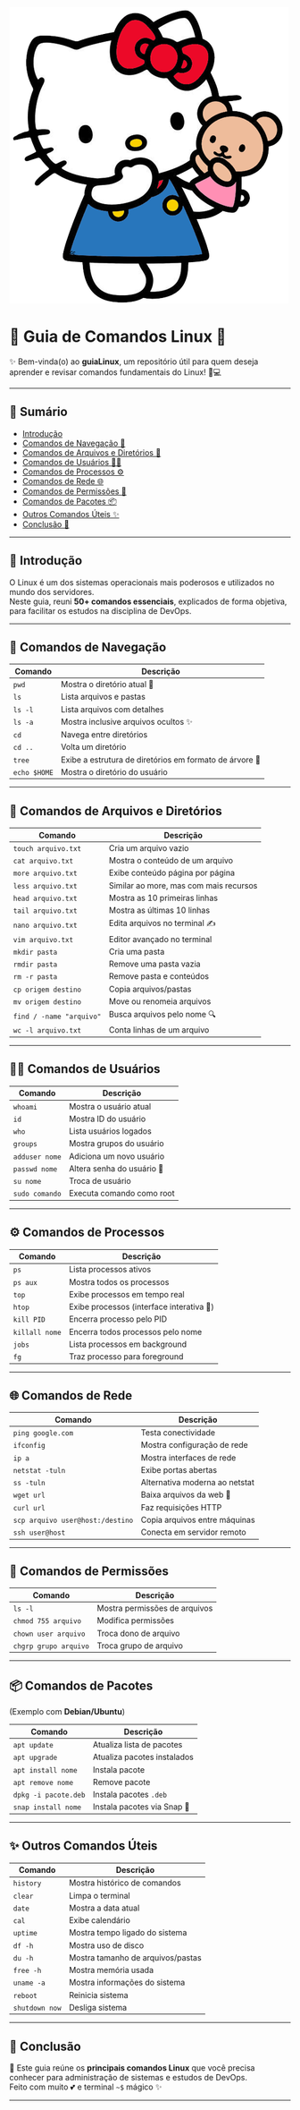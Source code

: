 ![Hello Kitty fofinha](./hellokitty.png)

# 🌸 Guia de Comandos Linux 🌸  

✨ Bem-vinda(o) ao **guiaLinux**, um repositório útil para quem deseja aprender e revisar comandos fundamentais do Linux!  🌷💻  

---

## 📑 Sumário  
- [Introdução](#introducao)  
- [Comandos de Navegação 🧭](#comandos-de-navegacao)  
- [Comandos de Arquivos e Diretórios 📂](#comandos-de-arquivos-e-diretorios)  
- [Comandos de Usuários 👩‍💻](#comandos-de-usuarios)  
- [Comandos de Processos ⚙️](#comandos-de-processos)  
- [Comandos de Rede 🌐](#comandos-de-rede)  
- [Comandos de Permissões 🔑](#comandos-de-permissoes)  
- [Comandos de Pacotes 📦](#comandos-de-pacotes)  
- [Outros Comandos Úteis ✨](#outros-comandos-uteis)  
- [Conclusão 💖](#conclusao)  

---

<a id="introducao"></a>
## 🌺 Introdução  
O Linux é um dos sistemas operacionais mais poderosos e utilizados no mundo dos servidores.  
Neste guia, reuni **50+ comandos essenciais**, explicados de forma objetiva, para facilitar os estudos na disciplina de DevOps.

---

<a id="comandos-de-navegacao"></a>
## 🧭 Comandos de Navegação  

| Comando | Descrição |
|---------|-----------|
| `pwd` | Mostra o diretório atual 🌷 |
| `ls` | Lista arquivos e pastas |
| `ls -l` | Lista arquivos com detalhes |
| `ls -a` | Mostra inclusive arquivos ocultos ✨ |
| `cd` | Navega entre diretórios |
| `cd ..` | Volta um diretório |
| `tree` | Exibe a estrutura de diretórios em formato de árvore 🌳 |
| `echo $HOME` | Mostra o diretório do usuário |

---

<a id="comandos-de-arquivos-e-diretorios"></a>
## 📂 Comandos de Arquivos e Diretórios  

| Comando | Descrição |
|---------|-----------|
| `touch arquivo.txt` | Cria um arquivo vazio |
| `cat arquivo.txt` | Mostra o conteúdo de um arquivo |
| `more arquivo.txt` | Exibe conteúdo página por página |
| `less arquivo.txt` | Similar ao more, mas com mais recursos |
| `head arquivo.txt` | Mostra as 10 primeiras linhas |
| `tail arquivo.txt` | Mostra as últimas 10 linhas |
| `nano arquivo.txt` | Edita arquivos no terminal ✍️ |
| `vim arquivo.txt` | Editor avançado no terminal |
| `mkdir pasta` | Cria uma pasta |
| `rmdir pasta` | Remove uma pasta vazia |
| `rm -r pasta` | Remove pasta e conteúdos |
| `cp origem destino` | Copia arquivos/pastas |
| `mv origem destino` | Move ou renomeia arquivos |
| `find / -name "arquivo"` | Busca arquivos pelo nome 🔍 |
| `wc -l arquivo.txt` | Conta linhas de um arquivo |

---

<a id="comandos-de-usuarios"></a>
## 👩‍💻 Comandos de Usuários  

| Comando | Descrição |
|---------|-----------|
| `whoami` | Mostra o usuário atual |
| `id` | Mostra ID do usuário |
| `who` | Lista usuários logados |
| `groups` | Mostra grupos do usuário |
| `adduser nome` | Adiciona um novo usuário |
| `passwd nome` | Altera senha do usuário 🔐 |
| `su nome` | Troca de usuário |
| `sudo comando` | Executa comando como root |

---

<a id="comandos-de-processos"></a>
## ⚙️ Comandos de Processos  

| Comando | Descrição |
|---------|-----------|
| `ps` | Lista processos ativos |
| `ps aux` | Mostra todos os processos |
| `top` | Exibe processos em tempo real |
| `htop` | Exibe processos (interface interativa 🌸) |
| `kill PID` | Encerra processo pelo PID |
| `killall nome` | Encerra todos processos pelo nome |
| `jobs` | Lista processos em background |
| `fg` | Traz processo para foreground |

---

<a id="comandos-de-rede"></a>
## 🌐 Comandos de Rede  

| Comando | Descrição |
|---------|-----------|
| `ping google.com` | Testa conectividade |
| `ifconfig` | Mostra configuração de rede |
| `ip a` | Mostra interfaces de rede |
| `netstat -tuln` | Exibe portas abertas |
| `ss -tuln` | Alternativa moderna ao netstat |
| `wget url` | Baixa arquivos da web 🌸 |
| `curl url` | Faz requisições HTTP |
| `scp arquivo user@host:/destino` | Copia arquivos entre máquinas |
| `ssh user@host` | Conecta em servidor remoto |

---

<a id="comandos-de-permissoes"></a>
## 🔑 Comandos de Permissões  

| Comando | Descrição |
|---------|-----------|
| `ls -l` | Mostra permissões de arquivos |
| `chmod 755 arquivo` | Modifica permissões |
| `chown user arquivo` | Troca dono de arquivo |
| `chgrp grupo arquivo` | Troca grupo de arquivo |

---

<a id="comandos-de-pacotes"></a>
## 📦 Comandos de Pacotes  

(Exemplo com **Debian/Ubuntu**)  

| Comando | Descrição |
|---------|-----------|
| `apt update` | Atualiza lista de pacotes |
| `apt upgrade` | Atualiza pacotes instalados |
| `apt install nome` | Instala pacote |
| `apt remove nome` | Remove pacote |
| `dpkg -i pacote.deb` | Instala pacotes `.deb` |
| `snap install nome` | Instala pacotes via Snap 🌸 |

---

<a id="outros-comandos-uteis"></a>
## ✨ Outros Comandos Úteis  

| Comando | Descrição |
|---------|-----------|
| `history` | Mostra histórico de comandos |
| `clear` | Limpa o terminal |
| `date` | Mostra a data atual |
| `cal` | Exibe calendário |
| `uptime` | Mostra tempo ligado do sistema |
| `df -h` | Mostra uso de disco |
| `du -h` | Mostra tamanho de arquivos/pastas |
| `free -h` | Mostra memória usada |
| `uname -a` | Mostra informações do sistema |
| `reboot` | Reinicia sistema |
| `shutdown now` | Desliga sistema |

---

<a id="conclusao"></a>
## 💖 Conclusão  

🌸 Este guia reúne os **principais comandos Linux** que você precisa conhecer para administração de sistemas e estudos de DevOps.   
Feito com muito 💕 e terminal `~$` mágico ✨  

---
